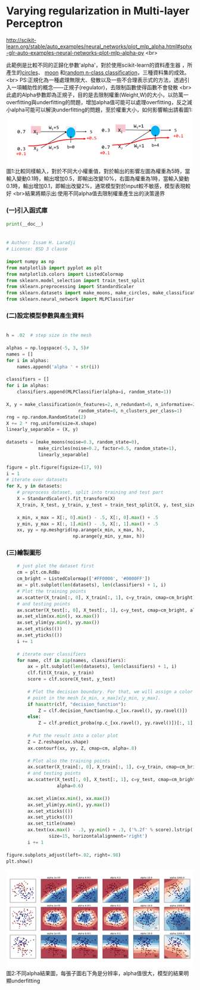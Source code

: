 

# Varying regularization in Multi-layer Perceptron
http://scikit-learn.org/stable/auto_examples/neural_networks/plot_mlp_alpha.html#sphx-glr-auto-examples-neural-networks-plot-mlp-alpha-py
<br\>

此範例是比較不同的正歸化參數'alpha'，對於使用scikit-learn的資料產生器
，所產生的[circles](http://scikit-learn.org/stable/modules/generated/sklearn.datasets.make_circles.html#sklearn.datasets.make_circles)、 [moon](http://scikit-learn.org/stable/modules/generated/sklearn.datasets.make_moons.html#sklearn.datasets.make_moons)
和[random n-class classification](http://scikit-learn.org/stable/modules/generated/sklearn.datasets.make_classification.html#sklearn.datasets.make_classification)，三種資料集的成效。
<br\>
PS:正規化為一種處理無限大、發散以及一些不合理表示式的方法，透過引入一項輔助性的概念——正規子(regulator)，去限制函數使得函數不會發散
<br\>
此處的Alpha參數即為正規子，目的是去限制權重(Weight,W)的大小，以防萬一overfitting與underfitting的問題，增加alpha值可能可以處理overfitting，反之減小alpha可能可以解決underfitting的問題，至於權重大小，如何影響輸出請看圖1:
 ![](images/alpha_weight.png)圖1:比較同樣輸入，對於不同大小權重值，對於輸出的影響左圖為權重為5時，當輸入變動0.1時，輸出增加0.5，即輸出改變10%，右圖為權重為1時，當輸入變動0.1時，輸出增加0.1，即輸出改變2%，通常模型對於input較不敏感，模型表現較好
<br\>結果將顯示出:使用不同alpha值去限制權重產生出的決策邊界



### (一)引入函式庫
```python
print(__doc__)


# Author: Issam H. Laradji
# License: BSD 3 clause

import numpy as np
from matplotlib import pyplot as plt
from matplotlib.colors import ListedColormap
from sklearn.model_selection import train_test_split
from sklearn.preprocessing import StandardScaler
from sklearn.datasets import make_moons, make_circles, make_classification
from sklearn.neural_network import MLPClassifier
```
### (二)設定模型參數與產生資料
```python

h = .02  # step size in the mesh

alphas = np.logspace(-5, 3, 5)#
names = []
for i in alphas:
    names.append('alpha ' + str(i))

classifiers = []
for i in alphas:
    classifiers.append(MLPClassifier(alpha=i, random_state=1))

X, y = make_classification(n_features=2, n_redundant=0, n_informative=2,
                           random_state=0, n_clusters_per_class=1)
rng = np.random.RandomState(2)
X += 2 * rng.uniform(size=X.shape)
linearly_separable = (X, y)

datasets = [make_moons(noise=0.3, random_state=0),
            make_circles(noise=0.2, factor=0.5, random_state=1),
            linearly_separable]

figure = plt.figure(figsize=(17, 9))
i = 1
# iterate over datasets
for X, y in datasets:
    # preprocess dataset, split into training and test part
    X = StandardScaler().fit_transform(X)
    X_train, X_test, y_train, y_test = train_test_split(X, y, test_size=.4)

    x_min, x_max = X[:, 0].min() - .5, X[:, 0].max() + .5
    y_min, y_max = X[:, 1].min() - .5, X[:, 1].max() + .5
    xx, yy = np.meshgrid(np.arange(x_min, x_max, h),
                         np.arange(y_min, y_max, h))
```
### (三)繪製圖形
```python
    # just plot the dataset first
    cm = plt.cm.RdBu
    cm_bright = ListedColormap(['#FF0000', '#0000FF'])
    ax = plt.subplot(len(datasets), len(classifiers) + 1, i)
    # Plot the training points
    ax.scatter(X_train[:, 0], X_train[:, 1], c=y_train, cmap=cm_bright)
    # and testing points
    ax.scatter(X_test[:, 0], X_test[:, 1], c=y_test, cmap=cm_bright, alpha=0.6)
    ax.set_xlim(xx.min(), xx.max())
    ax.set_ylim(yy.min(), yy.max())
    ax.set_xticks(())
    ax.set_yticks(())
    i += 1

    # iterate over classifiers
    for name, clf in zip(names, classifiers):
        ax = plt.subplot(len(datasets), len(classifiers) + 1, i)
        clf.fit(X_train, y_train)
        score = clf.score(X_test, y_test)

        # Plot the decision boundary. For that, we will assign a color to each
        # point in the mesh [x_min, x_max]x[y_min, y_max].
        if hasattr(clf, "decision_function"):
            Z = clf.decision_function(np.c_[xx.ravel(), yy.ravel()])
        else:
            Z = clf.predict_proba(np.c_[xx.ravel(), yy.ravel()])[:, 1]

        # Put the result into a color plot
        Z = Z.reshape(xx.shape)
        ax.contourf(xx, yy, Z, cmap=cm, alpha=.8)

        # Plot also the training points
        ax.scatter(X_train[:, 0], X_train[:, 1], c=y_train, cmap=cm_bright)
        # and testing points
        ax.scatter(X_test[:, 0], X_test[:, 1], c=y_test, cmap=cm_bright,
                   alpha=0.6)

        ax.set_xlim(xx.min(), xx.max())
        ax.set_ylim(yy.min(), yy.max())
        ax.set_xticks(())
        ax.set_yticks(())
        ax.set_title(name)
        ax.text(xx.max() - .3, yy.min() + .3, ('%.2f' % score).lstrip('0'),
                size=15, horizontalalignment='right')
        i += 1

figure.subplots_adjust(left=.02, right=.98)
plt.show()
```
![](images/Varying_regularization_in_Multi-layer_Perceptron.png)
圖2:不同alpha結果圖，每張子圖右下角是分辨率，alpha值很大，模型的結果明顯underfitting
